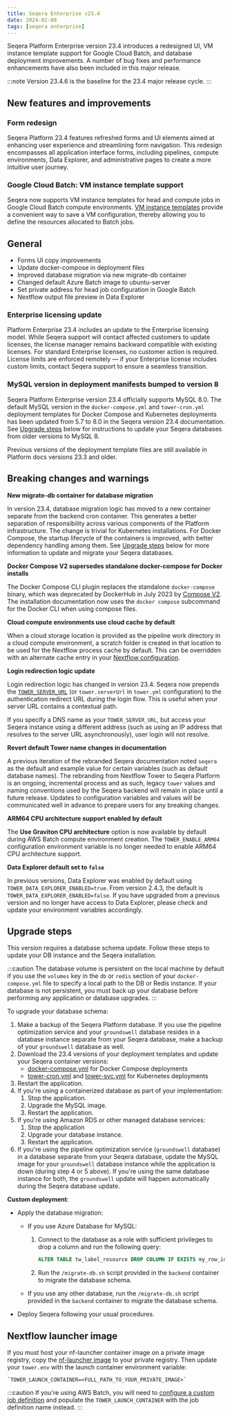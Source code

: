 ```yaml
---
title: Seqera Enterprise v23.4
date: 2024-02-08
tags: [seqera enterprise]
---
```


Seqera Platform Enterprise version 23.4 introduces a redesigned UI, VM instance template support for Google Cloud Batch, and database deployment improvements. A number of bug fixes and performance enhancements have also been included in this major release.

:::note
Version 23.4.6 is the baseline for the 23.4 major release cycle.
:::

## New features and improvements

### Form redesign

Seqera Platform 23.4 features refreshed forms and UI elements aimed at enhancing user experience and streamlining form navigation. This redesign encompasses all application interface forms, including pipelines, compute environments, Data Explorer, and administrative pages to create a more intuitive user journey.

### Google Cloud Batch: VM instance template support

Seqera now supports VM instance templates for head and compute jobs in Google Cloud Batch compute environments. [VM instance templates][gcp-vm-instance-template] provide a convenient way to save a VM configuration, thereby allowing you to define the resources allocated to Batch jobs.

## General

- Forms UI copy improvements
- Update docker-compose in deployment files
- Improved database migration via new migrate-db container
- Changed default Azure Batch image to ubuntu-server
- Set private address for head job configuration in Google Batch
- Nextflow output file preview in Data Explorer

### Enterprise licensing update

Platform Enterprise 23.4 includes an update to the Enterprise licensing model. While Seqera support will contact affected customers to update licenses, the license manager remains backward compatible with existing licenses. For standard Enterprise licenses, no customer action is required. License limits are enforced remotely — if your Enterprise license includes custom limits, contact Seqera support to ensure a seamless transition.

### MySQL version in deployment manifests bumped to version 8

Seqera Platform Enterprise version 23.4 officially supports MySQL 8.0. The default MySQL version in the `docker-compose.yml` and `tower-cron.yml` deployment templates for Docker Compose and Kubernetes deployments has been updated from 5.7 to 8.0 in the Seqera version 23.4 documentation. See [Upgrade steps](#upgrade-steps) below for instructions to update your Seqera databases from older versions to MySQL 8.

Previous versions of the deployment template files are still available in Platform docs versions 23.3 and older.

## Breaking changes and warnings

**New migrate-db container for database migration**

In version 23.4, database migration logic has moved to a new container separate from the backend cron container. This generates a better separation of responsibility across various components of the Platform infrastructure. The change is trivial for Kubernetes installations. For Docker Compose, the startup lifecycle of the containers is improved, with better dependency handling among them. See [Upgrade steps](#upgrade-steps) below for more information to update and migrate your Seqera databases.

**Docker Compose V2 supersedes standalone docker-compose for Docker installs**

The Docker Compose CLI plugin replaces the standalone `docker-compose` binary, which was deprecated by DockerHub in July 2023 by [Compose V2](https://www.docker.com/blog/announcing-compose-v2-general-availability/). The installation documentation now uses the `docker compose` subcommand for the Docker CLI when using compose files.

**Cloud compute environments use cloud cache by default**

When a cloud storage location is provided as the pipeline work directory in a cloud compute environment, a scratch folder is created in that location to be used for the Nextflow process cache by default. This can be overridden with an alternate cache entry in your [Nextflow configuration](https://www.nextflow.io/docs/latest/process.html#process-cache).

**Login redirection logic update**

Login redirection logic has changed in version 23.4. Seqera now prepends the [`TOWER_SERVER_URL`](https://docs.seqera.io/platform-enterprise/23.4/enterprise/configuration/overview) (or `tower.serverUrl` in `tower.yml` configuration) to the authentication redirect URL during the login flow. This is useful when your server URL contains a contextual path.

If you specify a DNS name as your `TOWER_SERVER_URL`, but access your Seqera instance using a different address (such as using an IP address that resolves to the server URL asynchronously), user login will not resolve.

**Revert default Tower name changes in documentation**

A previous iteration of the rebranded Seqera documentation noted `seqera` as the default and example value for certain variables (such as default database names). The rebranding from Nextflow Tower to Seqera Platform is an ongoing, incremental process and as such, legacy `tower` values and naming conventions used by the Seqera backend will remain in place until a future release. Updates to configuration variables and values will be communicated well in advance to prepare users for any breaking changes.

**ARM64 CPU architecture support enabled by default**

The **Use Graviton CPU architecture** option is now available by default during AWS Batch compute environment creation. The `TOWER_ENABLE_ARM64` configuration environment variable is no longer needed to enable ARM64 CPU architecture support.

**Data Explorer default set to `false`**

In previous versions, Data Explorer was enabled by default using `TOWER_DATA_EXPLORER_ENABLED=true`. From version 2.4.3, the default is `TOWER_DATA_EXPLORER_ENABLED=false`. If you have upgraded from a previous version and no longer have access to Data Explorer, please check and update your environment variables accordingly.

## Upgrade steps

This version requires a database schema update. Follow these steps to update your DB instance and the Seqera installation.

:::caution
The database volume is persistent on the local machine by default if you use the `volumes` key in the `db` or `redis` section of your `docker-compose.yml` file to specify a local path to the DB or Redis instance. If your database is not persistent, you must back up your database before performing any application or database upgrades.
:::

To upgrade your database schema:

1. Make a backup of the Seqera Platform database. If you use the pipeline optimization service and your `groundswell` database resides in a database instance separate from your Seqera database, make a backup of your `groundswell` database as well.
2. Download the 23.4 versions of your deployment templates and update your Seqera container versions:
    - [docker-compose.yml](https://docs.seqera.io/assets/files/docker-compose-d00e0de8ffaf5450e7181a8f097da3f9.yml) for Docker Compose deployments
    - [tower-cron.yml](https://docs.seqera.io/assets/files/tower-cron-a67d359af51fc5f00f0ae35e630aa27f.yml) and [tower-svc.yml](https://docs.seqera.io/assets/files/tower-svc-69dd889ab195b2eef349f2e14a97af99.yml) for Kubernetes deployments
3. Restart the application.
4. If you're using a containerized database as part of your implementation:
    1. Stop the application.
    2. Upgrade the MySQL image.
    3. Restart the application.
5. If you're using Amazon RDS or other managed database services:
    1. Stop the application
    2. Upgrade your database instance.
    3. Restart the application.
6. If you're using the pipeline optimization service (`groundswell` database) in a database separate from your Seqera database, update the MySQL image for your `groundswell` database instance while the application is down (during step 4 or 5 above). If you're using the same database instance for both, the `groundswell` update will happen automatically during the Seqera database update.

**Custom deployment**:

- Apply the database migration:

  - If you use Azure Database for MySQL:
    1. Connect to the database as a role with sufficient privileges to drop a column and run the following query:

        ```sql
        ALTER TABLE tw_label_resource DROP COLUMN IF EXISTS my_row_id;
        ```

    1. Run the `/migrate-db.sh` script provided in the `backend` container to migrate the database schema.

  - If you use any other database, run the `/migrate-db.sh` script provided in the `backend` container to migrate the database schema.
- Deploy Seqera following your usual procedures.

## Nextflow launcher image

If you must host your nf-launcher container image on a private image registry, copy the [nf-launcher image](https://quay.io/seqeralabs/nf-launcher:j17-23.04.1) to your private registry. Then update your `tower.env` with the launch container environment variable:

    `TOWER_LAUNCH_CONTAINER=<FULL_PATH_TO_YOUR_PRIVATE_IMAGE>`

:::caution
If you're using AWS Batch, you will need to [configure a custom job definition](https://docs.seqera.io/platform-enterprise/23.4/enterprise/advanced-topics/custom-launch-container) and populate the `TOWER_LAUNCH_CONTAINER` with the job definition name instead.
:::

[gcp-vm-instance-template]: https://cloud.google.com/compute/docs/instance-templates

